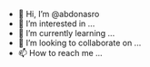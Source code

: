 - 👋 Hi, I’m @abdonasro
- 👀 I’m interested in ...
- 🌱 I’m currently learning ...
- 💞️ I’m looking to collaborate on ...
- 📫 How to reach me ...

<!---
abdonasro/abdonasro is a ✨ special ✨ repository because its `README.md` (this file) appears on your GitHub profile.
You can click the Preview link to take a look at your changes.
--->
